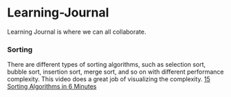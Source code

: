 # Learning-Journal
Learning Journal is where we can all collaborate.

### Sorting
There are different types of sorting algorithms, such as selection sort, bubble sort, insertion sort, merge sort, and so on with different performance complexity. This video does a great job of visualizing the complexity.
[15 Sorting Algorithms in 6 Minutes](https://www.youtube.com/watch?v=kPRA0W1kECg)
